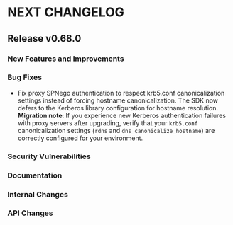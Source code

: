 # NEXT CHANGELOG

## Release v0.68.0

### New Features and Improvements

### Bug Fixes

* Fix proxy SPNego authentication to respect krb5.conf canonicalization settings instead of forcing hostname canonicalization. The SDK now defers to the Kerberos library configuration for hostname resolution. **Migration note**: If you experience new Kerberos authentication failures with proxy servers after upgrading, verify that your `krb5.conf` canonicalization settings (`rdns` and `dns_canonicalize_hostname`) are correctly configured for your environment.

### Security Vulnerabilities

### Documentation

### Internal Changes

### API Changes
